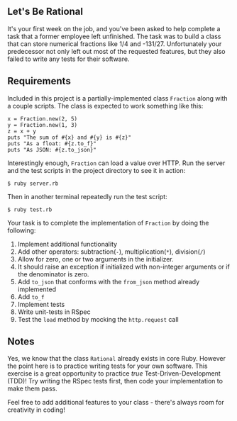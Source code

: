 ## Let's Be Rational

It's your first week on the job, and you've been asked to help complete a task that a former employee left unfinished. The task was to build a class that can store numerical fractions like 1/4 and -131/27. Unfortunately your predecessor not only left out most of the requested features, but they also failed to write any tests for their software.

## Requirements

Included in this project is a partially-implemented class `Fraction` along with a couple scripts. The class is expected to work something like this:

```
x = Fraction.new(2, 5)
y = Fraction.new(1, 3)
z = x + y
puts "The sum of #{x} and #{y} is #{z}"
puts "As a float: #{z.to_f}"
puts "As JSON: #{z.to_json}"
```

Interestingly enough, `Fraction` can load a value over HTTP. Run the server and the test scripts in the project directory to see it in action:

```
$ ruby server.rb
```

Then in another terminal repeatedly run the test script:

```
$ ruby test.rb
```


Your task is to complete the implementation of `Fraction` by doing the following:

1. Implement additional functionality
  1. Add other operators: subtraction(`-`), multiplication(`*`), division(`/`)
  2. Allow for zero, one or two arguments in the initializer.
  3. It should raise an exception if initialized with non-integer arguments or if the denominator is zero.
  4. Add `to_json` that conforms with the `from_json` method already implemented
  5. Add `to_f`
2. Implement tests
  1. Write unit-tests in RSpec
  2. Test the `load` method by mocking the `http.request` call

## Notes

Yes, we know that the class `Rational` already exists in core Ruby. However the point here is to practice writing tests for your own software. This exercise is a great opportunity to practice _true_ Test-Driven-Development (TDD)! Try writing the RSpec tests first, then code your implementation to make them pass.

Feel free to add additional features to your class - there's always room for creativity in coding!

